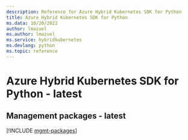 ```yaml
---
description: Reference for Azure Hybrid Kubernetes SDK for Python
title: Azure Hybrid Kubernetes SDK for Python
ms.data: 10/20/2022
author: lmazuel
ms.author: lmazuel
ms.service: hybridkubernetes
ms.devlang: python
ms.topic: reference
---
```

# Azure Hybrid Kubernetes SDK for Python - latest

## Management packages - latest
[!INCLUDE [mgmt-packages](hybrid-kubernetes-mgmt-index.md)]